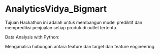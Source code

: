 # AnalyticsVidya_Bigmart

Tujuan Hackathon ini adalah untuk membangun model prediktif dan memprediksi penjualan setiap produk di outlet tertentu.


Data Analysis with Python:

Menganalisa hubungan antara feature dan target dan feature engineering. 

